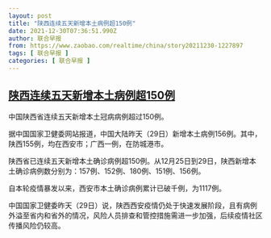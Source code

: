 ```yaml
---
layout: post
title: "陕西连续五天新增本土病例超150例"
date: 2021-12-30T07:36:51.990Z
author: 联合早报
from: https://www.zaobao.com/realtime/china/story20211230-1227897
tags: [ 联合早报 ]
categories: [ 联合早报 ]
---
```

<!--1640866380000-->
[陕西连续五天新增本土病例超150例](https://www.zaobao.com/realtime/china/story20211230-1227897)
------

<div>
<p>中国陕西省连续五天新增本土冠病病例超过150例。</p><p>据中国国家卫健委网站报道，中国大陆昨天（29日）新增本土病例156例。其中，陕西155例，均在西安市；广西一例，在防城港市。</p><p>陕西省已连续五天新增本土确诊病例超150例。从12月25日到29日，陕西新增本土确诊病例数分别为：157例、152例、180例、151例、156例。</p><section id="imu"><div id="dfp-ad-imu1">        </div></section><p>自本轮疫情暴发以来，西安市本土确诊病例累计已破千例，为1117例。</p><p>中国国家卫健委昨天（29日）说，陕西西安疫情仍处于快速发展阶段，且有病例外溢至省内和省外的情况，风险人员排查和管控措施需进一步加强，后续疫情社区传播风险仍较高。</p>      <div class="cx_paywall_placeholder" id="sph_cdp_40"></div>
</div>
